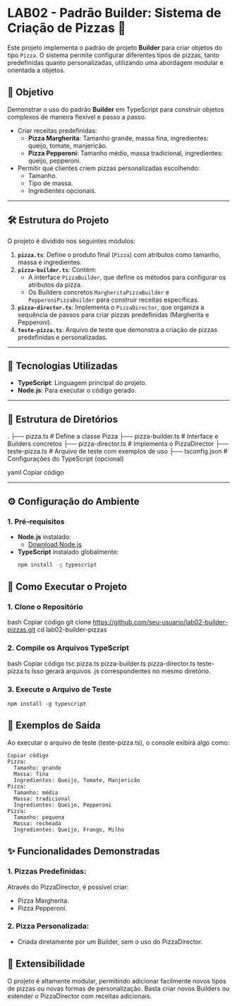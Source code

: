 # LAB02 - Padrão Builder: Sistema de Criação de Pizzas 🍕

Este projeto implementa o padrão de projeto **Builder** para criar objetos do tipo `Pizza`. O sistema permite configurar diferentes tipos de pizzas, tanto predefinidas quanto personalizadas, utilizando uma abordagem modular e orientada a objetos.

## 🚀 Objetivo

Demonstrar o uso do padrão **Builder** em TypeScript para construir objetos complexos de maneira flexível e passo a passo.

- Criar receitas predefinidas:
  - **Pizza Margherita**: Tamanho grande, massa fina, ingredientes: queijo, tomate, manjericão.
  - **Pizza Pepperoni**: Tamanho médio, massa tradicional, ingredientes: queijo, pepperoni.
- Permitir que clientes criem pizzas personalizadas escolhendo:
  - Tamanho.
  - Tipo de massa.
  - Ingredientes opcionais.

---

## 🛠️ Estrutura do Projeto

O projeto é dividido nos seguintes módulos:

1. **`pizza.ts`**: Define o produto final (`Pizza`) com atributos como tamanho, massa e ingredientes.
2. **`pizza-builder.ts`**: Contém:
   - A interface `PizzaBuilder`, que define os métodos para configurar os atributos da pizza.
   - Os Builders concretos `MargheritaPizzaBuilder` e `PepperoniPizzaBuilder` para construir receitas específicas.
3. **`pizza-director.ts`**: Implementa o `PizzaDirector`, que organiza a sequência de passos para criar pizzas predefinidas (Margherita e Pepperoni).
4. **`teste-pizza.ts`**: Arquivo de teste que demonstra a criação de pizzas predefinidas e personalizadas.

---

## 🔧 Tecnologias Utilizadas

- **TypeScript**: Linguagem principal do projeto.
- **Node.js**: Para executar o código gerado.

---

## 📂 Estrutura de Diretórios

. ├── pizza.ts # Define a classe Pizza ├── pizza-builder.ts # Interface e Builders concretos ├── pizza-director.ts # Implementa o PizzaDirector ├── teste-pizza.ts # Arquivo de teste com exemplos de uso ├── tsconfig.json # Configurações do TypeScript (opcional)

yaml
Copiar código

---

## ⚙️ Configuração do Ambiente

### 1. Pré-requisitos

- **Node.js** instalado:
  - [Download Node.js](https://nodejs.org/)
- **TypeScript** instalado globalmente:
  ```bash
  npm install -g typescript
## 🚀 Como Executar o Projeto
### 1. Clone o Repositório
bash
Copiar código
git clone https://github.com/seu-usuario/lab02-builder-pizzas.git
cd lab02-builder-pizzas
### 2. Compile os Arquivos TypeScript
bash
Copiar código
tsc pizza.ts pizza-builder.ts pizza-director.ts teste-pizza.ts
Isso gerará arquivos .js correspondentes no mesmo diretório.

### 3. Execute o Arquivo de Teste
    npm install -g typescript
## 🧪 Exemplos de Saída
Ao executar o arquivo de teste (teste-pizza.ts), o console exibirá algo como:

    Copiar código
    Pizza:
      Tamanho: grande
      Massa: fina
      Ingredientes: Queijo, Tomate, Manjericão
    Pizza:
      Tamanho: média
      Massa: tradicional
      Ingredientes: Queijo, Pepperoni
    Pizza:
      Tamanho: pequena
      Massa: recheada
      Ingredientes: Queijo, Frango, Milho     
## ✨ Funcionalidades Demonstradas
### 1. Pizzas Predefinidas:
  Através do PizzaDirector, é possível criar:
  - Pizza Margherita.
  - Pizza Pepperoni.
### 2. Pizza Personalizada:
  - Criada diretamente por um Builder, sem o uso do PizzaDirector.

## 🧱 Extensibilidade
O projeto é altamente modular, permitindo adicionar facilmente novos tipos de pizzas ou novas formas de personalização. Basta criar novos Builders ou estender o PizzaDirector com receitas adicionais.
